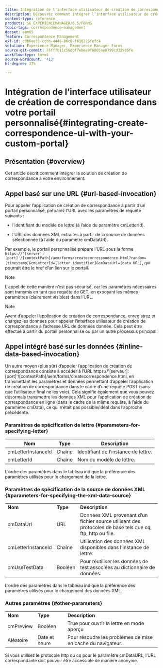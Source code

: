 ```yaml
---
title: Intégration de l’interface utilisateur de création de correspondance dans votre portail personnalisé
description: Découvrez comment intégrer l’interface utilisateur de création de correspondance à votre portail personnalisé
content-type: reference
products: SG_EXPERIENCEMANAGER/6.5/FORMS
topic-tags: correspondence-management
docset: aem65
feature: Correspondence Management
exl-id: c3b6ee31-ccbb-4446-86c8-f618226fefc4
solution: Experience Manager, Experience Manager Forms
source-git-commit: 76fffb11c56dbf7ebee9f6805ae0799cd32985fe
workflow-type: tm+mt
source-wordcount: '413'
ht-degree: 37%

---
```


# Intégration de l’interface utilisateur de création de correspondance dans votre portail personnalisé{#integrating-create-correspondence-ui-with-your-custom-portal}

## Présentation {#overview}

Cet article décrit comment intégrer la solution de création de correspondance à votre environnement.

## Appel basé sur une URL {#url-based-invocation}

Pour appeler l’application de création de correspondance à partir d’un portail personnalisé, préparez l’URL avec les paramètres de requête suivants :

* l’identifiant du modèle de lettre (à l’aide du paramètre cmLetterId).

* l’URL des données XML extraites à partir de la source de données sélectionnée (à l’aide du paramètre cmDataUrl).

Par exemple, le portail personnalisé prépare l’URL sous la forme\
`https://'[server]:[port]'/[contextPath]/aem/forms/createcorrespondence.html?random=[timestamp]&cmLetterId=[letter identifier]&cmDataUrl=[data URL]`, qui pourrait être le href dʼun lien sur le portail.

>[!NOTE]
>
>L’appel de cette manière n’est pas sécurisé, car les paramètres nécessaires sont transmis en tant que requête de GET, en exposant les mêmes paramètres (clairement visibles) dans l’URL.

>[!NOTE]
>
>Avant d’appeler l’application de création de correspondance, enregistrez et chargez les données pour appeler l’interface utilisateur de création de correspondance à l’adresse URL de données donnée. Cela peut être effectué à partir du portail personnalisé ou par un autre processus principal.

## Appel intégré basé sur les données {#inline-data-based-invocation}

Un autre moyen (plus sûr) d’appeler l’application de création de correspondance consiste à accéder à l’URL https://&#39;[serveur]:[port]&#39;/[contextPath]/aem/forms/createcorrespondence.html, en transmettant les paramètres et données permettant d’appeler l’application de création de correspondance dans le cadre d’une requête POST (sans que l’utilisateur final ne les voie). Cela signifie également que vous pouvez désormais transmettre les données XML pour l’application de création de correspondance en ligne (dans le cadre de la même requête, à l’aide du paramètre cmData), ce qui n’était pas possible/idéal dans l’approche précédente.

### Paramètres de spécification de lettre {#parameters-for-specifying-letter}

| **Nom** | **Type** | **Description** |
|---|---|---|
| cmLetterInstanceId | Chaîne | Identifiant de l’instance de lettre. |
| cmLetterId | Chaîne | Nom du modèle de lettre. |

L’ordre des paramètres dans le tableau indique la préférence des paramètres utilisés pour le chargement de la lettre.

### Paramètres de spécification de la source de données XML {#parameters-for-specifying-the-xml-data-source}

<table>
 <tbody>
  <tr>
   <td><strong>Nom</strong></td> 
   <td><strong>Type</strong></td> 
   <td><strong>Description</strong></td> 
  </tr>
  <tr>
   <td>cmDataUrl<br /> </td> 
   <td>URL</td> 
   <td>Données XML provenant d’un fichier source utilisant des protocoles de base tels que cq, ftp, http ou file.<br /> </td> 
  </tr>
  <tr>
   <td>cmLetterInstanceId</td> 
   <td>Chaîne</td> 
   <td>Utilisation des données XML disponibles dans l’instance de lettre.</td> 
  </tr>
  <tr>
   <td>cmUseTestData</td> 
   <td>Booléen</td> 
   <td>Pour réutiliser les données de test associées au dictionnaire de données.</td> 
  </tr>
 </tbody>
</table>

L’ordre des paramètres dans le tableau indique la préférence des paramètres utilisés pour le chargement des données XML.

### Autres paramètres {#other-parameters}

<table>
 <tbody>
  <tr>
   <td><strong>Nom</strong></td> 
   <td><strong>Type</strong></td> 
   <td><strong>Description</strong></td> 
  </tr>
  <tr>
   <td>cmPreview<br /> </td> 
   <td>Booléen</td> 
   <td>True pour ouvrir la lettre en mode aperçu<br /> </td> 
  </tr>
  <tr>
   <td>Aléatoire</td> 
   <td>Date et heure</td> 
   <td>Pour résoudre les problèmes de mise en cache du navigateur.</td> 
  </tr>
 </tbody>
</table>

Si vous utilisez le protocole http ou cq pour le paramètre cmDataURL, l’URL correspondante doit pouvoir être accessible de manière anonyme.
